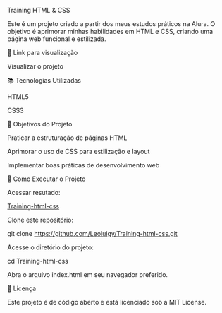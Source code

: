 Training HTML & CSS

Este é um projeto criado a partir dos meus estudos práticos na Alura. O objetivo é aprimorar minhas habilidades em HTML e CSS, criando uma página web funcional e estilizada.

🔗 Link para visualização

Visualizar o projeto

📚 Tecnologias Utilizadas

HTML5

CSS3

🎯 Objetivos do Projeto

Praticar a estruturação de páginas HTML

Aprimorar o uso de CSS para estilização e layout

Implementar boas práticas de desenvolvimento web

🚀 Como Executar o Projeto

Acessar resutado:

<a href="https://resume.redtab.com.br/">Training-html-css</a>

Clone este repositório:

git clone https://github.com/Leoluigy/Training-html-css.git

Acesse o diretório do projeto:

cd Training-html-css

Abra o arquivo index.html em seu navegador preferido.

📄 Licença

Este projeto é de código aberto e está licenciado sob a MIT License.
